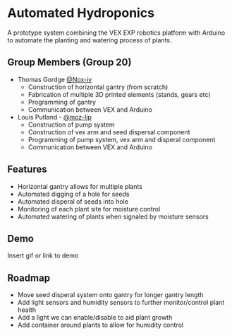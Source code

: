 
# Automated Hydroponics

A prototype system combining the VEX EXP robotics platform with Arduino to automate the planting and watering process of plants.




## Group Members (Group 20)

- Thomas Gordge [@Nox-iv](https://github.com/Nox-iv)
    - Construction of horizontal gantry (from scratch)
    - Fabrication of multiple 3D printed elements (stands, gears etc)
    - Programming of gantry
    - Communication between VEX and Arduino
- Louis Putland - [@moz-ljp](https://github.com/moz-ljp)
    - Construction of pump system
    - Construction of vex arm and seed dispersal component
    - Programming of pump system, vex arm and disperal component
    - Communication between VEX and Arduino


## Features

- Horizontal gantry allows for multiple plants
- Automated digging of a hole for seeds
- Automated disperal of seeds into hole
- Monitoring of each plant site for moisture control
- Automated watering of plants when signaled by moisture sensors


## Demo

Insert gif or link to demo


## Roadmap

- Move seed disperal system onto gantry for longer gantry length
- Add light sensors and humidity sensors to further monitor/control plant health
- Add a light we can enable/disable to aid plant growth
- Add container around plants to allow for humidity control



